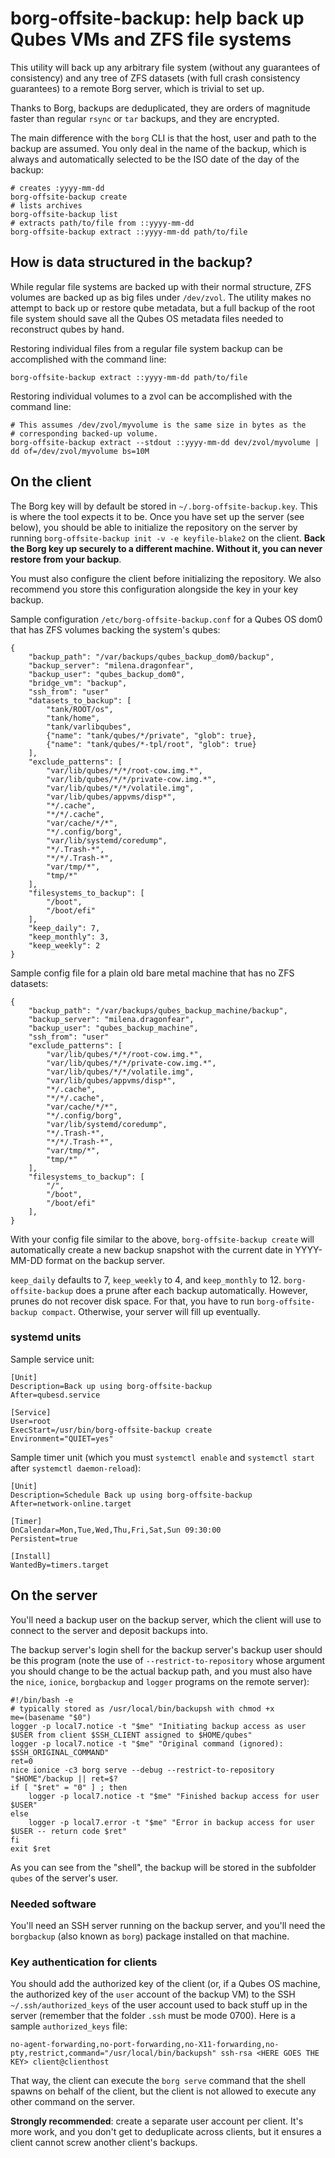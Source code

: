 # borg-offsite-backup: help back up Qubes VMs and ZFS file systems

This utility will back up any arbitrary file system (without any
guarantees of consistency) and any tree of ZFS datasets (with
full crash consistency guarantees) to a remote Borg server, which
is trivial to set up.

Thanks to Borg, backups are deduplicated, they are orders of magnitude
faster than regular `rsync` or `tar` backups, and they are encrypted.

The main difference with the `borg` CLI is that the host, user and
path to the backup are assumed.  You only deal in the name of the backup,
which is always and automatically selected to be the ISO date of the
day of the backup:


```
# creates :yyyy-mm-dd
borg-offsite-backup create
# lists archives
borg-offsite-backup list
# extracts path/to/file from ::yyyy-mm-dd
borg-offsite-backup extract ::yyyy-mm-dd path/to/file
```

## How is data structured in the backup?

While regular file systems are backed up with their normal structure,
ZFS volumes are backed up as big files under `/dev/zvol`.  The utility
makes no attempt to back up or restore qube metadata, but a full backup
of the root file system should save all the Qubes OS metadata files
needed to reconstruct qubes by hand.

Restoring individual files from a regular file system backup can be
accomplished with the command line:

```
borg-offsite-backup extract ::yyyy-mm-dd path/to/file
```

Restoring individual volumes to a zvol can be accomplished with the
command line:

```
# This assumes /dev/zvol/myvolume is the same size in bytes as the
# corresponding backed-up volume.
borg-offsite-backup extract --stdout ::yyyy-mm-dd dev/zvol/myvolume | dd of=/dev/zvol/myvolume bs=10M
```

## On the client

The Borg key will by default be stored in `~/.borg-offsite-backup.key`.
This is where the tool expects it to be.  Once you have set up the
server (see below), you should be able to initialize the repository
on the server by running `borg-offsite-backup init -v -e keyfile-blake2`
on the client.  **Back the Borg key up securely to a different machine.
Without it, you can never restore from your backup**.

You must also configure the client before initializing the repository.
We also recommend you store this configuration alongside the key in
your key backup.

Sample configuration `/etc/borg-offsite-backup.conf` for a Qubes OS
dom0 that has ZFS volumes backing the system's qubes:

```
{
    "backup_path": "/var/backups/qubes_backup_dom0/backup",
    "backup_server": "milena.dragonfear",
    "backup_user": "qubes_backup_dom0",
    "bridge_vm": "backup",
    "ssh_from": "user"
    "datasets_to_backup": [
        "tank/ROOT/os",
        "tank/home",
        "tank/varlibqubes",
        {"name": "tank/qubes/*/private", "glob": true},
        {"name": "tank/qubes/*-tpl/root", "glob": true}
    ],
    "exclude_patterns": [
        "var/lib/qubes/*/*/root-cow.img.*",
        "var/lib/qubes/*/*/private-cow.img.*",
        "var/lib/qubes/*/*/volatile.img",
        "var/lib/qubes/appvms/disp*",
        "*/.cache",
        "*/*/.cache",
        "var/cache/*/*",
        "*/.config/borg",
        "var/lib/systemd/coredump",
        "*/.Trash-*",
        "*/*/.Trash-*",
        "var/tmp/*",
        "tmp/*"
    ],
    "filesystems_to_backup": [
        "/boot",
        "/boot/efi"
    ],
    "keep_daily": 7,
    "keep_monthly": 3,
    "keep_weekly": 2
}
```

Sample config file for a plain old bare metal machine that has
no ZFS datasets:

```
{
    "backup_path": "/var/backups/qubes_backup_machine/backup",
    "backup_server": "milena.dragonfear",
    "backup_user": "qubes_backup_machine",
    "ssh_from": "user"
    "exclude_patterns": [
        "var/lib/qubes/*/*/root-cow.img.*",
        "var/lib/qubes/*/*/private-cow.img.*",
        "var/lib/qubes/*/*/volatile.img",
        "var/lib/qubes/appvms/disp*",
        "*/.cache",
        "*/*/.cache",
        "var/cache/*/*",
        "*/.config/borg",
        "var/lib/systemd/coredump",
        "*/.Trash-*",
        "*/*/.Trash-*",
        "var/tmp/*",
        "tmp/*"
    ],
    "filesystems_to_backup": [
        "/",
        "/boot",
        "/boot/efi"
    ],
}
```

With your config file similar to the above,
`borg-offsite-backup create` will automatically create a new backup
snapshot with the current date in YYYY-MM-DD format on the backup server.

`keep_daily` defaults to 7, `keep_weekly` to 4, and `keep_monthly` to 12.
`borg-offsite-backup` does a prune after each backup automatically.
However, prunes do not recover disk space.  For that, you have to run
`borg-offsite-backup compact`.  Otherwise, your server will fill up
eventually.

### systemd units

Sample service unit:

```
[Unit]
Description=Back up using borg-offsite-backup
After=qubesd.service

[Service]
User=root
ExecStart=/usr/bin/borg-offsite-backup create
Environment="QUIET=yes"
```

Sample timer unit (which you must `systemctl enable` and `systemctl start`
after `systemctl daemon-reload`):

```
[Unit]
Description=Schedule Back up using borg-offsite-backup
After=network-online.target

[Timer]
OnCalendar=Mon,Tue,Wed,Thu,Fri,Sat,Sun 09:30:00
Persistent=true

[Install]
WantedBy=timers.target
```

## On the server

You'll need a backup user on the backup server, which the client
will use to connect to the server and deposit backups into.

The backup server's login shell for the backup server's backup user
should be this program (note the use of `--restrict-to-repository`
whose argument you should change to be the actual backup path, and
you must also have the `nice`, `ionice`, `borgbackup` and `logger`
programs on the remote server):

```
#!/bin/bash -e
# typically stored as /usr/local/bin/backupsh with chmod +x
me=(basename "$0")
logger -p local7.notice -t "$me" "Initiating backup access as user $USER from client $SSH_CLIENT assigned to $HOME/qubes"
logger -p local7.notice -t "$me" "Original command (ignored): $SSH_ORIGINAL_COMMAND"
ret=0
nice ionice -c3 borg serve --debug --restrict-to-repository "$HOME"/backup || ret=$?
if [ "$ret" = "0" ] ; then
    logger -p local7.notice -t "$me" "Finished backup access for user $USER"
else
    logger -p local7.error -t "$me" "Error in backup access for user $USER -- return code $ret"
fi
exit $ret
```

As you can see from the "shell", the backup will be stored in the
subfolder `qubes` of the server's user.

### Needed software

You'll need an SSH server running on the backup server, and you'll
need the `borgbackup` (also known as `borg`) package installed on
that machine.

### Key authentication for clients

You should add the authorized key of the client (or, if a Qubes OS machine,
the authorized key of the `user` account of the backup VM) to the SSH
`~/.ssh/authorized_keys` of the user account used to back stuff up in the
server (remember that the folder `.ssh` must be mode 0700).  Here is a sample
`authorized_keys` file:

```
no-agent-forwarding,no-port-forwarding,no-X11-forwarding,no-pty,restrict,command="/usr/local/bin/backupsh" ssh-rsa <HERE GOES THE KEY> client@clienthost
```

That way, the client can execute the `borg serve` command that the shell
spawns on behalf of the client, but the client is not allowed to execute
any other command on the server.

**Strongly recommended**: create a separate user account per client.
It's more work, and you don't get to deduplicate across clients,
but it ensures a client cannot screw another client's backups.
